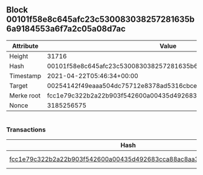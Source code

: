 ## Block 00101f58e8c645afc23c530083038257281635b6a9184553a6f7a2c05a08d7ac

Attribute | Value
--- | ---
Height | 31716
Hash | 00101f58e8c645afc23c530083038257281635b6a9184553a6f7a2c05a08d7ac
Timestamp | 2021-04-22T05:46:34+00:00
Target | 00254142f49eaaa504dc75712e8378ad5316cbcead634704b3734b6271167cc4
Merke root | fcc1e79c322b2a22b903f542600a00435d492683cca88ac8aa3f9b482b5d42e0
Nonce | 3185256575

```

```

### Transactions

Hash | Amount
--- | ---
[fcc1e79c322b2a22b903f542600a00435d492683cca88ac8aa3f9b482b5d42e0](fcc1e79c322b2a22b903f542600a00435d492683cca88ac8aa3f9b482b5d42e0.md) | 10.00000000 SKEPTI 
